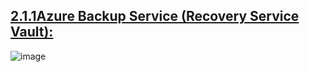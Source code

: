 
## [2.1.1Azure Backup Service (Recovery Service Vault):](https://docs.microsoft.com/en-us/azure/backup/backup-overview)




![image](https://user-images.githubusercontent.com/24938159/119226591-8a19d700-bb27-11eb-91a1-35d67aafa116.png)
